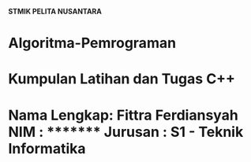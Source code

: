 **STMIK PELITA NUSANTARA**
# Algoritma-Pemrograman
Kumpulan Latihan dan Tugas C++
===================================
Nama Lengkap: Fittra Ferdiansyah
NIM  : *******
Jurusan : S1 - Teknik Informatika
===================================
